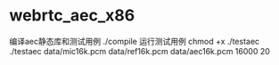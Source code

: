 # webrtc_aec_x86
编译aec静态库和测试用例
./compile
运行测试用例
chmod +x ./testaec
./testaec data/mic16k.pcm data/ref16k.pcm data/aec16k.pcm 16000 20


